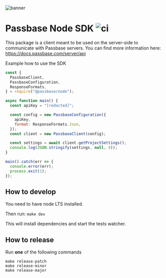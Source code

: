 ![banner](https://passbase-sdk-banner.netlify.app/node.png)

# Passbase Node SDK ![ci](https://github.com/passbase/passbase-node/workflows/ci/badge.svg)

This package is a client meant to be used on the server-side to communicate with Passbase servers.
You can find more information here: https://docs.passbase.com/server/api

Example how to use the SDK

```js
const {
  PassbaseClient,
  PassbaseConfiguration,
  ResponseFormats,
} = require("@passbase/node");

async function main() {
  const apiKey = "[redacted]";

  const config = new PassbaseConfiguration({
    apiKey,
    format: ResponseFormats.Json,
  });
  const client = new PassbaseClient(config);

  const settings = await client.getProjectSettings();
  console.log(JSON.stringify(settings, null, 4));
}

main().catch(err => {
  console.error(err);
  process.exit(1);
});
```

## How to develop

You need to have node LTS installed.

Then run: `make dev`

This will install dependencies and start the tests watcher.

## How to release

Run **one** of the following commands

```
make release-patch
make release-minor
make release-major
```
